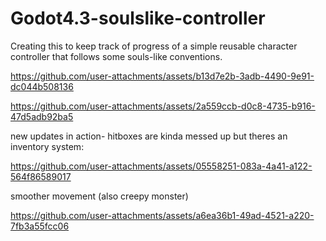 # Godot4.3-soulslike-controller
Creating this to keep track of progress of a simple reusable character controller that follows some souls-like conventions.


https://github.com/user-attachments/assets/b13d7e2b-3adb-4490-9e91-dc044b508136



https://github.com/user-attachments/assets/2a559ccb-d0c8-4735-b916-47d5adb92ba5



new updates in action- hitboxes are kinda messed up but theres an inventory system:


https://github.com/user-attachments/assets/05558251-083a-4a41-a122-564f86589017

smoother movement (also creepy monster)

https://github.com/user-attachments/assets/a6ea36b1-49ad-4521-a220-7fb3a55fcc06

